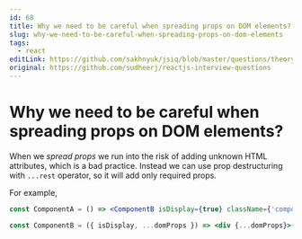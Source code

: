 ```yaml
---
id: 68
title: Why we need to be careful when spreading props on DOM elements?
slug: why-we-need-to-be-careful-when-spreading-props-on-dom-elements
tags:
  - react
editLink: https://github.com/sakhnyuk/jsiq/blob/master/questions/theory/react/68.md
original: https://github.com/sudheerj/reactjs-interview-questions
---
```


# Why we need to be careful when spreading props on DOM elements?

When we _spread props_ we run into the risk of adding unknown HTML attributes, which is a bad practice. Instead we can use prop destructuring with `...rest` operator, so it will add only required props.

For example,

```jsx
const ComponentA = () => <ComponentB isDisplay={true} className={'componentStyle'} />;

const ComponentB = ({ isDisplay, ...domProps }) => <div {...domProps}>{'ComponentB'}</div>;
```